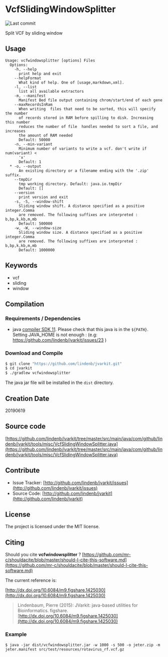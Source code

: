 # VcfSlidingWindowSplitter

![Last commit](https://img.shields.io/github/last-commit/lindenb/jvarkit.png)

Split VCF by sliding window


## Usage

```
Usage: vcfwindowsplitter [options] Files
  Options:
    -h, --help
      print help and exit
    --helpFormat
      What kind of help. One of [usage,markdown,xml].
    -l, --list
      list all available extractors
    -m, --manifest
      Manifest Bed file output containing chrom/start/end of each gene
    --maxRecordsInRam
      When writing  files that need to be sorted, this will specify the number 
      of records stored in RAM before spilling to disk. Increasing this number 
      reduces the number of file  handles needed to sort a file, and increases 
      the amount of RAM needed
      Default: 50000
    -n, --min-variant
      Minimum number of variants to write a vcf. don't write if num(variant) < 
      'x' 
      Default: 1
  * -o, --output
      An existing directory or a filename ending with the '.zip' suffix.
    --tmpDir
      tmp working directory. Default: java.io.tmpDir
      Default: []
    --version
      print version and exit
    -s, -S, --window-shift
      Sliding window shift. A distance specified as a positive integer.Comma 
      are removed. The following suffixes are interpreted : b,bp,k,kb,m,mb
      Default: 500000
    -w, -W, --window-size
      Sliding window size. A distance specified as a positive integer.Comma 
      are removed. The following suffixes are interpreted : b,bp,k,kb,m,mb
      Default: 1000000

```


## Keywords

 * vcf
 * sliding
 * window


## Compilation

### Requirements / Dependencies

* java [compiler SDK 11](https://jdk.java.net/11/). Please check that this java is in the `${PATH}`. Setting JAVA_HOME is not enough : (e.g: https://github.com/lindenb/jvarkit/issues/23 )


### Download and Compile

```bash
$ git clone "https://github.com/lindenb/jvarkit.git"
$ cd jvarkit
$ ./gradlew vcfwindowsplitter
```

The java jar file will be installed in the `dist` directory.


## Creation Date

20190619

## Source code 

[https://github.com/lindenb/jvarkit/tree/master/src/main/java/com/github/lindenb/jvarkit/tools/misc/VcfSlidingWindowSplitter.java](https://github.com/lindenb/jvarkit/tree/master/src/main/java/com/github/lindenb/jvarkit/tools/misc/VcfSlidingWindowSplitter.java)


## Contribute

- Issue Tracker: [http://github.com/lindenb/jvarkit/issues](http://github.com/lindenb/jvarkit/issues)
- Source Code: [http://github.com/lindenb/jvarkit](http://github.com/lindenb/jvarkit)

## License

The project is licensed under the MIT license.

## Citing

Should you cite **vcfwindowsplitter** ? [https://github.com/mr-c/shouldacite/blob/master/should-I-cite-this-software.md](https://github.com/mr-c/shouldacite/blob/master/should-I-cite-this-software.md)

The current reference is:

[http://dx.doi.org/10.6084/m9.figshare.1425030](http://dx.doi.org/10.6084/m9.figshare.1425030)

> Lindenbaum, Pierre (2015): JVarkit: java-based utilities for Bioinformatics. figshare.
> [http://dx.doi.org/10.6084/m9.figshare.1425030](http://dx.doi.org/10.6084/m9.figshare.1425030)


### Example

```
$ java -jar dist/vcfwindowsplitter.jar -w 1000 -s 500 -o jeter.zip -m jeter.manifest src/test/resources/rotavirus_rf.vcf.gz 


```

